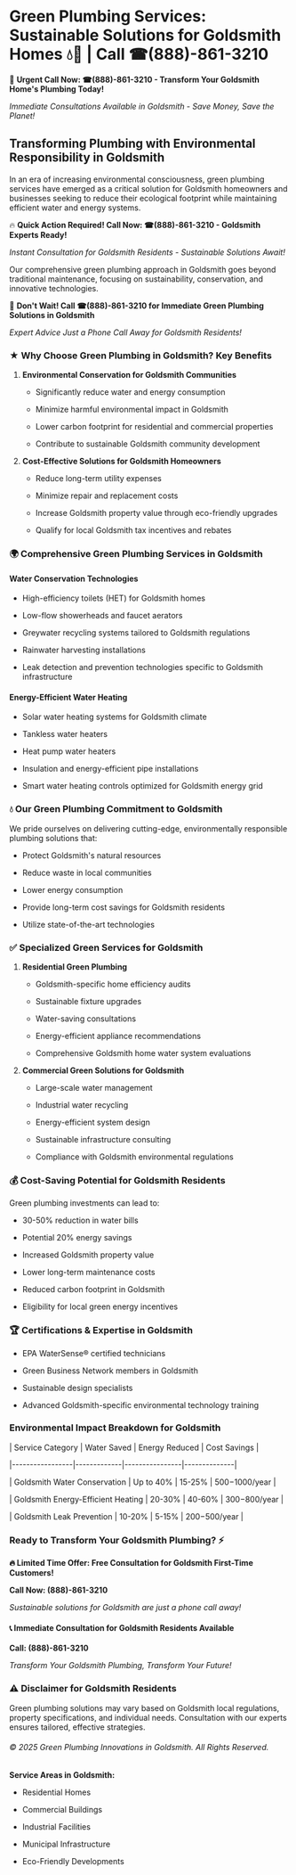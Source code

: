 # Green Plumbing Services: Sustainable Solutions for Goldsmith Homes 💧🌿 | Call ☎(888)-861-3210

🚨 **Urgent Call Now: ☎(888)-861-3210 - Transform Your Goldsmith Home's Plumbing Today!**
*Immediate Consultations Available in Goldsmith - Save Money, Save the Planet!*

## Transforming Plumbing with Environmental Responsibility in Goldsmith

In an era of increasing environmental consciousness, green plumbing services have emerged as a critical solution for Goldsmith homeowners and businesses seeking to reduce their ecological footprint while maintaining efficient water and energy systems. 

🔥 **Quick Action Required! Call Now: ☎(888)-861-3210 - Goldsmith Experts Ready!**
*Instant Consultation for Goldsmith Residents - Sustainable Solutions Await!*

Our comprehensive green plumbing approach in Goldsmith goes beyond traditional maintenance, focusing on sustainability, conservation, and innovative technologies.

🚨 **Don't Wait! Call ☎(888)-861-3210 for Immediate Green Plumbing Solutions in Goldsmith**
*Expert Advice Just a Phone Call Away for Goldsmith Residents!*

### ★ Why Choose Green Plumbing in Goldsmith? Key Benefits

1. **Environmental Conservation for Goldsmith Communities** 
   - Significantly reduce water and energy consumption
   - Minimize harmful environmental impact in Goldsmith
   - Lower carbon footprint for residential and commercial properties
   - Contribute to sustainable Goldsmith community development

2. **Cost-Effective Solutions for Goldsmith Homeowners** 
   - Reduce long-term utility expenses
   - Minimize repair and replacement costs
   - Increase Goldsmith property value through eco-friendly upgrades
   - Qualify for local Goldsmith tax incentives and rebates

### 🌍 Comprehensive Green Plumbing Services in Goldsmith

#### Water Conservation Technologies
- High-efficiency toilets (HET) for Goldsmith homes
- Low-flow showerheads and faucet aerators
- Greywater recycling systems tailored to Goldsmith regulations
- Rainwater harvesting installations
- Leak detection and prevention technologies specific to Goldsmith infrastructure

#### Energy-Efficient Water Heating
- Solar water heating systems for Goldsmith climate
- Tankless water heaters
- Heat pump water heaters
- Insulation and energy-efficient pipe installations
- Smart water heating controls optimized for Goldsmith energy grid

### 💧 Our Green Plumbing Commitment to Goldsmith

We pride ourselves on delivering cutting-edge, environmentally responsible plumbing solutions that:
- Protect Goldsmith's natural resources
- Reduce waste in local communities
- Lower energy consumption
- Provide long-term cost savings for Goldsmith residents
- Utilize state-of-the-art technologies

### ✅ Specialized Green Services for Goldsmith

1. **Residential Green Plumbing**
   - Goldsmith-specific home efficiency audits
   - Sustainable fixture upgrades
   - Water-saving consultations
   - Energy-efficient appliance recommendations
   - Comprehensive Goldsmith home water system evaluations

2. **Commercial Green Solutions for Goldsmith**
   - Large-scale water management
   - Industrial water recycling
   - Energy-efficient system design
   - Sustainable infrastructure consulting
   - Compliance with Goldsmith environmental regulations

### 💰 Cost-Saving Potential for Goldsmith Residents

Green plumbing investments can lead to:
- 30-50% reduction in water bills
- Potential 20% energy savings
- Increased Goldsmith property value
- Lower long-term maintenance costs
- Reduced carbon footprint in Goldsmith
- Eligibility for local green energy incentives

### 🏆 Certifications & Expertise in Goldsmith

- EPA WaterSense® certified technicians
- Green Business Network members in Goldsmith
- Sustainable design specialists
- Advanced Goldsmith-specific environmental technology training

### Environmental Impact Breakdown for Goldsmith

| Service Category | Water Saved | Energy Reduced | Cost Savings |
|-----------------|-------------|----------------|--------------|
| Goldsmith Water Conservation | Up to 40% | 15-25% | $500-$1000/year |
| Goldsmith Energy-Efficient Heating | 20-30% | 40-60% | $300-$800/year |
| Goldsmith Leak Prevention | 10-20% | 5-15% | $200-$500/year |

### Ready to Transform Your Goldsmith Plumbing? ⚡

**🔥 Limited Time Offer: Free Consultation for Goldsmith First-Time Customers!**

**Call Now: (888)-861-3210**
*Sustainable solutions for Goldsmith are just a phone call away!*

#### 📞 Immediate Consultation for Goldsmith Residents Available

**Call: (888)-861-3210**
*Transform Your Goldsmith Plumbing, Transform Your Future!*

### ⚠️ Disclaimer for Goldsmith Residents

Green plumbing solutions may vary based on Goldsmith local regulations, property specifications, and individual needs. Consultation with our experts ensures tailored, effective strategies.

###### © 2025 Green Plumbing Innovations in Goldsmith. All Rights Reserved.

**Service Areas in Goldsmith:** 
- Residential Homes
- Commercial Buildings
- Industrial Facilities
- Municipal Infrastructure
- Eco-Friendly Developments